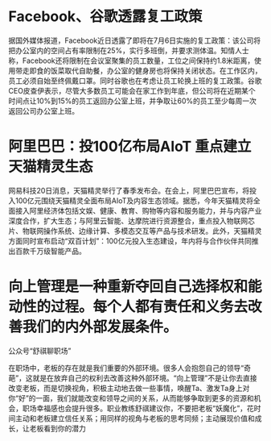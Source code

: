 # Facebook、谷歌透露复工政策

据国外媒体报道，Facebook近日透露了即将在7月6日实施的复工政策：该公司将把办公室内的空间占有率限制在25%，实行多班倒，并要求测体温。知情人士称，Facebook还将限制在会议室聚集的员工数量，工位之间保持约1.8米距离，使用带走即食的饭菜取代自助餐，办公室的健身房也将保持关闭状态。在工作区内，员工必须自始至终佩戴口罩。同时谷歌也在考虑让员工轮换上班的复工政策。谷歌CEO皮查伊表示，尽管大多数员工可能会在家工作到年底，但公司将在近期某个时间点让10%到15%的员工返回办公室上班，并争取让60%的员工至少每周一次返回公司办公室上班。

# 阿里巴巴：投100亿布局AIoT 重点建立天猫精灵生态

网易科技20日消息，天猫精灵举行了春季发布会。在会上，阿里巴巴宣布，将投入100亿元围绕天猫精灵全面布局AIoT及内容生态领域。据悉，今年天猫精灵将全面接入阿里经济体包括文娱、健康、教育、购物等内容和服务能力，并与内容产业深度合作，扩大生态；与阿里云智能、达摩院进行资源整合，重点投入物联网芯片、物联网操作系统、边缘计算、多模态交互等产品与技术研发。此外，天猫精灵方面同时宣布启动“双百计划”：100亿元投入生态建设，年内将与合作伙伴共同推出百款千万级智能产品。

# 向上管理是一种重新夺回自己选择权和能动性的过程。每个人都有责任和义务去改善我们的内外部发展条件。

公众号“舒祺聊职场”

在职场中，老板的存在就是我们重要的外部环境。很多人会抱怨自己的领导“奇葩”，这就是在放弃自己的权利去改善这种外部环境。“向上管理”不是让你去直接改变老板，而是切换视角，积极主动地去做一些事情，唤醒Ta、激发Ta身上对你“好”的一面，我们就能改变和领导之间的关系，从而能够争取到更多的资源和机会，职场幸福感也会提升很多。职业教练舒祺建议你，不要把老板“妖魔化”，花时间主动和老板建立信任关系；用同样的视角与老板的思考同频；主动展现价值和成长，让老板看到你的潜力

